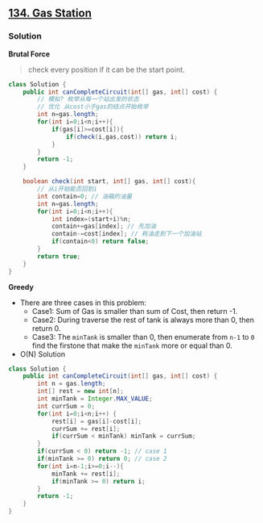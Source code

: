 ## [134. Gas Station](https://leetcode.cn/problems/gas-station/)

### Solution

**Brutal Force**

> check every position if it can be the start point.

```java
class Solution {
    public int canCompleteCircuit(int[] gas, int[] cost) {
        // 模拟? 枚举从每一个站出发的状态
        // 优化 从cost小于gas的结点开始枚举
        int n=gas.length;
        for(int i=0;i<n;i++){
            if(gas[i]>=cost[i]){
                if(check(i,gas,cost)) return i;
            }
        }
        return -1;
    }

    boolean check(int start, int[] gas, int[] cost){
        // 从i开始能否回到i
        int contain=0; // 油箱的油量
        int n=gas.length;
        for(int i=0;i<n;i++){
            int index=(start+i)%n;
            contain+=gas[index]; // 先加油
            contain-=cost[index]; // 耗油走到下一个加油站
            if(contain<0) return false;
        }
        return true;
    }
}
```

**Greedy**

- There are three cases in this problem:
  - Case1: Sum of Gas is smaller than sum of Cost, then return -1.
  - Case2: During traverse the rest of tank is always more than 0, then return 0.
  - Case3: The `minTank` is smaller than 0, then enumerate from `n-1` to `0` find the firstone that make the `minTank` more or equal than 0.
- O(N) Solution 

```java
class Solution {
    public int canCompleteCircuit(int[] gas, int[] cost) {
        int n = gas.length;
        int[] rest = new int[n];
        int minTank = Integer.MAX_VALUE;
        int currSum = 0;
        for(int i=0;i<n;i++) {
            rest[i] = gas[i]-cost[i];
            currSum += rest[i];
            if(currSum < minTank) minTank = currSum;
        }
        if(currSum < 0) return -1; // case 1
        if(minTank >= 0) return 0; // case 2
        for(int i=n-1;i>=0;i--){
            minTank += rest[i];
            if(minTank >= 0) return i;
        }
        return -1;
    }
}
```

